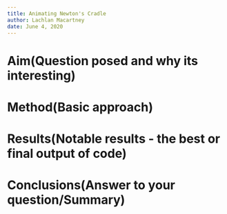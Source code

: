 ```yaml
---
title: Animating Newton's Cradle
author: Lachlan Macartney
date: June 4, 2020
---
```


# Aim(Question posed and why its interesting)

# Method(Basic approach)

# Results(Notable results - the best or final output of code)

# Conclusions(Answer to your question/Summary)
